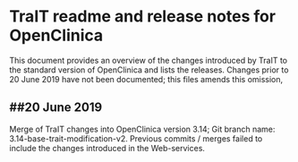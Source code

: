 # TraIT readme and release notes for OpenClinica

 This document provides an overview of the changes introduced by TraIT to the standard version of OpenClinica and lists
 the releases. Changes prior to 20 June 2019 have not been documented; this files amends this omission,

 ##20 June 2019
 -------------
 Merge of TraIT changes into OpenClinica version 3.14; Git branch name: 3.14-base-trait-modification-v2.
 Previous commits / merges failed to include the changes introduced in the Web-services.